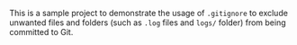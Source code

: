 

This is a sample project to demonstrate the usage of `.gitignore` to exclude unwanted files and folders 
(such as `.log` files and `logs/` folder) from being committed to Git.
